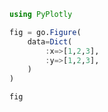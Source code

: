 ```julia
using PyPlotly
```

```julia
fig = go.Figure(
    data=Dict(
        :x=>[1,2,3],
        :y=>[1,2,3],
    )
)

fig
```
